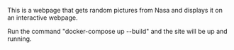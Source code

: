 This is a webpage that gets random pictures from Nasa and displays it on an interactive webpage. 

Run the command "docker-compose up --build" and the site will be up and running.

